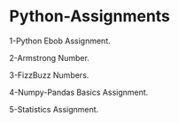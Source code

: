 # Python-Assignments
1-Python Ebob Assignment.

2-Armstrong Number.

3-FizzBuzz Numbers.

4-Numpy-Pandas Basics Assignment.

5-Statistics Assignment.
